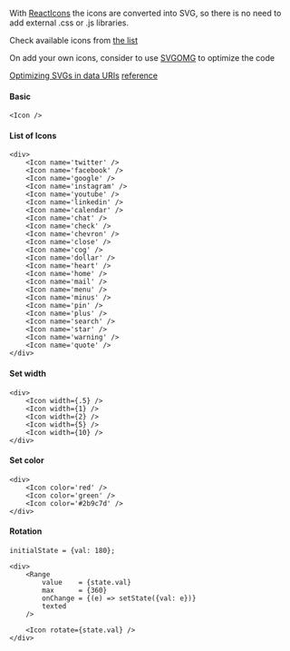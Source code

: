 With [ReactIcons](https://www.npmjs.com/package/react-icons) the icons are converted into SVG, so there is no need to add external .css or .js libraries.

Check available icons from [the list](https://gorangajic.github.io/react-icons/index.html)

On add your own icons, consider to use [SVGOMG](https://jakearchibald.github.io/svgomg/) to optimize the code

[Optimizing SVGs in data URIs](https://codepen.io/davatron5000/pen/owyKJM)
[reference](https://codepen.io/davatron5000/pen/owyKJM)

#### Basic
```
<Icon />
```

#### List of Icons
```
<div>
	<Icon name='twitter' />
	<Icon name='facebook' />
	<Icon name='google' />
	<Icon name='instagram' />
	<Icon name='youtube' />
	<Icon name='linkedin' />
	<Icon name='calendar' />
	<Icon name='chat' />
	<Icon name='check' />
	<Icon name='chevron' />
	<Icon name='close' />
	<Icon name='cog' />
	<Icon name='dollar' />
	<Icon name='heart' />
	<Icon name='home' />
	<Icon name='mail' />
	<Icon name='menu' />
	<Icon name='minus' />
	<Icon name='pin' />
	<Icon name='plus' />
	<Icon name='search' />
	<Icon name='star' />
	<Icon name='warning' />
	<Icon name='quote' />
</div>
```

#### Set width
```
<div>
	<Icon width={.5} />
	<Icon width={1} />
	<Icon width={2} />
	<Icon width={5} />
	<Icon width={10} />
</div>
```

#### Set color
```
<div>
	<Icon color='red' />
	<Icon color='green' />
	<Icon color='#2b9c7d' />
</div>
```

#### Rotation
```
initialState = {val: 180};

<div>
	<Range 
		value    = {state.val}
		max      = {360}
		onChange = {(e) => setState({val: e})}
		texted
	/>

	<Icon rotate={state.val} />
</div>
```